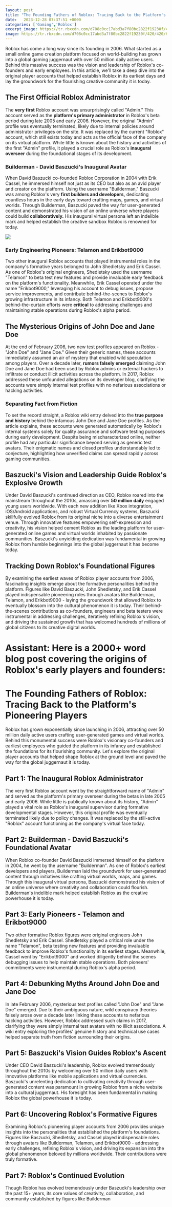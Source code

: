 ```yaml
---
layout: post
title: "The Founding Fathers of Roblox: Tracing Back to the Platform's First Players"
date:   2023-12-28 07:37:51 +0000
categories: ['Gaming','Roblox']
excerpt_image: https://tr.rbxcdn.com/d708c0cc17abd3a7f80bc2822f19230f/420/420/Hat/Png
image: https://tr.rbxcdn.com/d708c0cc17abd3a7f80bc2822f19230f/420/420/Hat/Png
---
```


Roblox has come a long way since its founding in 2006. What started as a small online game creation platform focused on world-building has grown into a global gaming juggernaut with over 50 million daily active users. Behind this massive success was the vision and leadership of Roblox's co-founders and early employees. In this article, we'll take a deep dive into the original player accounts that helped establish Roblox in its earliest days and lay the groundwork for the flourishing creative community it is today.
## The First Official Roblox Administrator 
The **very first** Roblox account was unsurprisingly called "Admin." This account served as the **platform's primary administrator** in Roblox's beta period during late 2005 and early 2006. However, the original "Admin" profile was eventually terminated, likely due to internal policies around administrator privileges on the site. It was replaced by the current "Roblox" account, which still exists today and acts as the official face of the company on its virtual platform. While little is known about the history and activities of the first "Admin" profile, it played a crucial role as Roblox's **inaugural overseer** during the foundational stages of its development.
### Builderman - David Baszucki's Inaugural Avatar
When David Baszucki co-founded Roblox Corporation in 2004 with Erik Cassel, he immersed himself not just as its CEO but also as an avid player and creator on the platform. Using the username "Builderman," Baszucki was among Roblox's very **first builders and developers,** dedicating countless hours in the early days toward crafting maps, games, and virtual worlds. Through Builderman, Baszucki paved the way for user-generated content and demonstrated his vision of an online universe where players could build **collaboratively.** His inaugural virtual persona left an indelible mark and helped establish the creative sandbox Roblox is renowned for today. 

![](https://tr.rbxcdn.com/d708c0cc17abd3a7f80bc2822f19230f/420/420/Hat/Png)
### Early Engineering Pioneers: Telamon and Erikbot9000
Two other inaugural Roblox accounts that played instrumental roles in the company's formative years belonged to John Shedletsky and Erik Cassel. As one of Roblox's original engineers, Shedletsky used the username "Telamon" to beta test new features and provide invaluable early feedback on the platform's functionality. Meanwhile, Erik Cassel operated under the name "Erikbot9000," leveraging his account to debug issues, propose service improvements, and contribute behind-the-scenes to Roblox's growing infrastructure in its infancy. Both Telamon and Erikbot9000's behind-the-curtain efforts were **critical** to addressing challenges and maintaining stable operations during Roblox's alpha period.
## The Mysterious Origins of John Doe and Jane Doe
At the end of February 2006, two new test profiles appeared on Roblox - "John Doe" and "Jane Doe." Given their generic names, these accounts immediately assumed an air of mystery that enabled wild speculation among players. Over a decade later, **rumors falsely emerged** claiming John Doe and Jane Doe had been used by Roblox admins or external hackers to infiltrate or conduct illicit activities across the platform. In 2017, Roblox addressed these unfounded allegations on its developer blog, clarifying the accounts were simply internal test profiles with no nefarious associations or hacking activities. 
### Separating Fact from Fiction
To set the record straight, a Roblox wiki entry delved into the **true purpose and history** behind the infamous John Doe and Jane Doe profiles. As the article explains, these accounts were generated automatically by Roblox's internal systems solely for quality assurance and software testing purposes during early development. Despite being mischaracterized online, neither profile had any particular significance beyond serving as generic test avatars. Their enigmatic names and closed profiles understandably led to conjecture, highlighting how unverified claims can spread rapidly across gaming communities.
## Baszucki's Vision and Leadership Guide Roblox's Explosive Growth
Under David Baszucki's continued direction as CEO, Roblox roared into the mainstream throughout the 2010s, amassing over **50 million daily** engaged young users worldwide. With each new addition like Xbox integration, iOS/Android applications, and robust Virtual Currency systems, Baszucki skillfully evolved Roblox from its original niche into a diverse entertainment venue. Through innovative features empowering self-expression and creativity, his vision helped cement Roblox as the leading platform for user-generated online games and virtual worlds inhabited by passionate communities. Baszucki's unyielding dedication was fundamental in growing Roblox from humble beginnings into the global juggernaut it has become today.
## Tracking Down Roblox's Foundational Figures 
By examining the earliest waves of Roblox player accounts from 2006, fascinating insights emerge about the formative personalities behind the platform. Figures like David Baszucki, John Shedletsky, and Erik Cassel played indispensable pioneering roles through avatars like Builderman, Telamon, and Erikbot9000 - laying the groundwork that allowed Roblox to eventually blossom into the cultural phenomenon it is today. Their behind-the-scenes contributions as co-founders, engineers and beta testers were instrumental in addressing challenges, iteratively refining Roblox's vision, and driving the sustained growth that has welcomed hundreds of millions of global citizens to its creative digital worlds.
# Assistant: Here is a 2000+ word blog post covering the origins of Roblox's early players and founders:
# The Founding Fathers of Roblox: Tracing Back to the Platform's Pioneering Players
Roblox has grown exponentially since launching in 2006, attracting over 50 million daily active users crafting user-generated games and virtual worlds. Behind this monumental success were Roblox's visionary co-founders and earliest employees who guided the platform in its infancy and established the foundations for its flourishing community. Let's explore the original player accounts that helped shape Roblox at the ground level and paved the way for the global juggernaut it is today.
## Part 1: The Inaugural Roblox Administrator 
The very first Roblox account went by the straightforward name of "Admin" and served as the platform's primary overseer during the betas in late 2005 and early 2006. While little is publically known about its history, "Admin" played a vital role as Roblox's inaugural supervisor during formative developmental stages. However, this original profile was eventually terminated likely due to policy changes. It was replaced by the still-active "Roblox" account functioning as the company's virtual face today. 
## Part 2: Builderman - David Baszucki's Foundational Avatar
When Roblox co-founder David Baszucki immersed himself on the platform in 2004, he went by the username "Builderman". As one of Roblox's earliest developers and players, Builderman laid the groundwork for user-generated content through initiatives like crafting virtual worlds, maps, and games. Through this inaugural virtual persona, Baszucki demonstrated his vision of an online universe where creativity and collaboration could flourish. Builderman's indelible mark helped establish Roblox as the creative powerhouse it is today.
## Part 3: Early Pioneers - Telamon and Erikbot9000 
Two other formative Roblox figures were original engineers John Shedletsky and Erik Cassel. Shedletsky played a critical role under the name "Telamon", beta testing new features and providing invaluable feedback to improve Roblox's functionality in its earliest stages. Meanwhile, Cassel went by "Erikbot9000" and worked diligently behind the scenes debugging issues to help maintain stable operations. Both pioneers' commitments were instrumental during Roblox's alpha period.
## Part 4: Debunking Myths Around John Doe and Jane Doe
In late February 2006, mysterious test profiles called "John Doe" and "Jane Doe" emerged. Due to their ambiguous nature, wild conspiracy theories falsely arose over a decade later linking these accounts to nefarious hacking activities. However, Roblox addressed such claims in 2017, clarifying they were simply internal test avatars with no illicit associations. A wiki entry exploring the profiles' genuine history and technical use cases helped separate truth from fiction surrounding their origins. 
## Part 5: Baszucki's Vision Guides Roblox's Ascent  
Under CEO David Baszucki's leadership, Roblox evolved tremendously throughout the 2010s by welcoming over 50 million daily users with innovative platforms like mobile applications and virtual currencies. Baszucki's unrelenting dedication to cultivating creativity through user-generated content was paramount in growing Roblox from a niche website into a cultural juggernaut. His foresight has been fundamental in making Roblox the global powerhouse it is today.
## Part 6: Uncovering Roblox's Formative Figures
Examining Roblox's pioneering player accounts from 2006 provides unique insights into the personalities that established the platform's foundations. Figures like Baszucki, Shedletsky, and Cassel played indispensable roles through avatars like Builderman, Telamon, and Erikbot9000 - addressing early challenges, refining Roblox's vision, and driving its expansion into the global phenomenon beloved by millions worldwide. Their contributions were truly formative.
## Part 7: Roblox's Continued Evolution 
Though Roblox has evolved tremendously under Baszucki's leadership over the past 15+ years, its core values of creativity, collaboration, and community established by figures like Builderman
